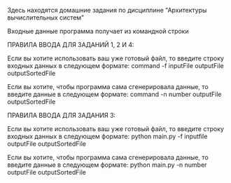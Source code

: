 Здесь находятся домашние задания по дисциплине "Архитектуры вычислительных систем"

Входные данные программа получает из командной строки

ПРАВИЛА ВВОДА ДЛЯ ЗАДАНИЙ 1, 2 И 4:

  Если вы хотите использовать ваш уже готовый файл,
  то введите строку входных данных в следующем формате:
  command -f inputFile outputFile outputSortedFile

  Если вы хотите, чтобы программа сама сгенерировала
  данные, то введите данные в следующем формате:
  command -n number outputFile outputSortedFile

ПРАВИЛА ВВОДА ДЛЯ ЗАДАНИЯ 3:

  Если вы хотите использовать ваш уже готовый файл,
  то введите строку входных данных в следующем формате:
  python main.py -f inputfile outputFile outputSortedFile

  Если вы хотите, чтобы программа сама сгенерировала
  данные, то введите данные в следующем формате:
  python main.py -n number outputFile outputSortedFile
